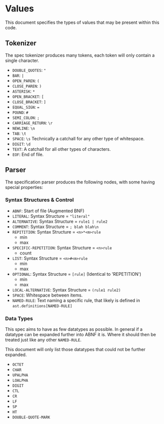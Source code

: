 # Values

This document specifies the types of values that may be present within this code.

## Tokenizer

The spec tokenizer produces many tokens, each token will only contain a single character.

* `DOUBLE_QUOTES`: `"`
* `BAR`: `|`
* `OPEN_PAREN`: `(`
* `CLOSE_PAREN`: `)`
* `ASTERISK`: `*`
* `OPEN_BRACKET`: `[`
* `CLOSE_BRACKET`: `]`
* `EQUAL_SIGN`: `=`
* `POUND`: `#`
* `SEMI_COLON`: `;`
* `CARRIAGE_RETURN`: `\r`
* `NEWLINE`: `\n`
* `TAB`: `\t`
* `SPACE`: `\s` Technically a catchall for any other type of whitespace.
* `DIGIT`: `\d`
* `TEXT`: A catchall for all other types of characters.
* `EOF`: End of file.

## Parser

The specification parser produces the following nodes, with some having special properties:

### Syntax Structures & Control
* `ABNF`: Start of file (Augmented BNF)
* `LITERAL`: Syntax Structure = `"literal"`
* `ALTERNATIVE`: Syntax Structure = `rule1 | rule2`
* `COMMENT`: Syntax Structure = `; blah blah\n`
* `REPITITION`: Syntax Structure = `<n>*<m>rule`
  - min
  - max
* `SPECIFIC-REPETITION`: Syntax Structure = `<n>rule`
  - count
* `LIST`: Syntax Structure = `<n>#<m>rule`
  - min
  - max
* `OPTIONAL`: Syntax Structure = `[rule]` (Identical to 'REPETITION')
  - min
  - max
* `LOCAL-ALTERNATIVE`: Syntax Structure = `(rule1 rule2)`
* `SPACE`: Whitespace between items.
* `NAMED-RULE`: Text naming a specific rule, that likely is defined in `ast.definitions[NAMED-RULE]`

### Data Types

This spec aims to have as few datatypes as possible. In general if a datatype can be expanded further into ABNF it is. Where it should then be treated just like any other `NAMED-RULE`.

This document will only list those datatypes that could not be further expanded.

* `OCTET`
* `CHAR`
* `UPALPHA`
* `LOALPHA`
* `DIGIT`
* `CTL`
* `CR`
* `LF`
* `SP`
* `HT`
* `DOUBLE-QUOTE-MARK`
